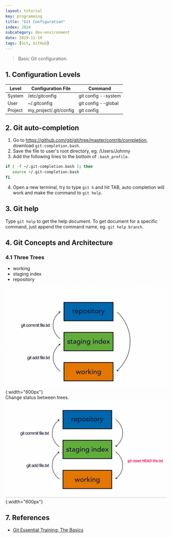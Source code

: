```yaml
---
layout: tutorial
key: programming
title: "Git Configuration"
index: 2024
subcategory: dev-environment
date: 2019-11-19
tags: [Git, GitHub]
---
```


> Basic Git configuration.

## 1. Configuration Levels

Level   | Configuration File     | Command
--------|------------------------|---------------------
System  | /etc/gitconfig         | git config --system
User    | ~/.gitconfig           | git config --global
Project | my_project/.git/config | git config

## 2. Git auto-completion
1) Go to https://github.com/git/git/tree/master/contrib/completion, download `git-completion.bash`.  
2) Save the file to user's root directory, eg. /Users/Johnny  
3) Add the following lines to the bottom of `.bash_profile`.  
```bash
if [ -f ~/.git-completion.bash ]; then
   source ~/.git-completion.bash
fi
```
4) Open a new terminal, try to type `git h` and hit TAB, auto completion will work and make the command to `git help`.

## 3. Git help
Type `git help` to get the help document. To get document for a specific command, just append the command name, eg. `git help branch`.

## 4. Git Concepts and Architecture
### 4.1 Three Trees
* working
* staging index
* repository

![image](/assets/images/programming/2024/three-trees.png){:width="600px"}  
Change status between trees.
![image](/assets/images/programming/2024/change-status.png){:width="600px"}  

## 7. References
* [ Git Essential Training: The Basics](https://www.linkedin.com/learning/git-essential-training-the-basics/basic-git-configuration?u=57692769)
